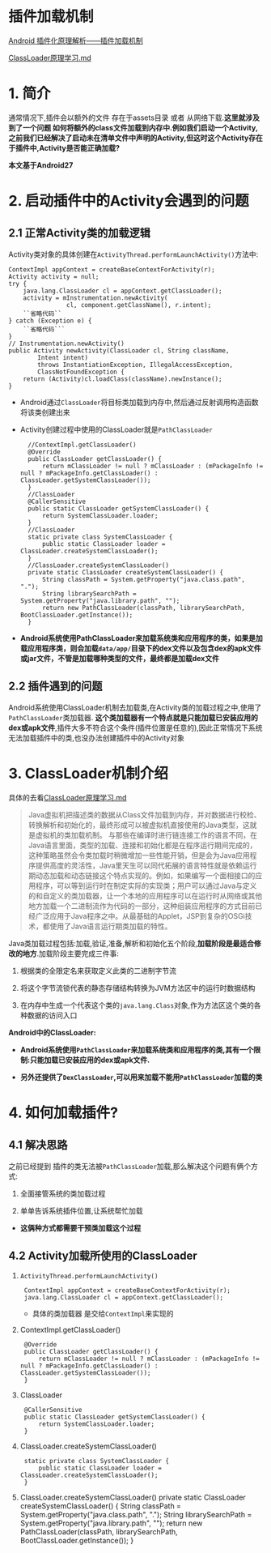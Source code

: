 # 插件加载机制

[Android 插件化原理解析——插件加载机制](http://weishu.me/2016/04/05/understand-plugin-framework-classloader/)

[ClassLoader原理学习.md](https://github.com/iwantthink/TODO/blob/master/AOP/ClassLoader%E5%8E%9F%E7%90%86%E5%AD%A6%E4%B9%A0/ClassLoader%E5%8E%9F%E7%90%86%E5%AD%A6%E4%B9%A0.md)

# 1. 简介

通常情况下,插件会以额外的文件 存在于assets目录 或者 从网络下载.**这里就涉及到了一个问题 如何将额外的class文件加载到内存中.例如我们启动一个Activity,之前我们已经解决了启动未在清单文件中声明的Activity,但这时这个Activity存在于插件中,Activity是否能正确加载?**

**本文基于Android27**
# 2. 启动插件中的Activity会遇到的问题

## 2.1 正常Activity类的加载逻辑
Activity类对象的具体创建在`ActivityThread.performLaunchActivity()`方法中:

	ContextImpl appContext = createBaseContextForActivity(r);
	Activity activity = null;
	try {
		java.lang.ClassLoader cl = appContext.getClassLoader();
		activity = mInstrumentation.newActivity(
                    cl, component.getClassName(), r.intent);
		``省略代码``
	} catch (Exception e) {
		``省略代码```
	}
	// Instrumentation.newActivity()
    public Activity newActivity(ClassLoader cl, String className,
            Intent intent)
            throws InstantiationException, IllegalAccessException,
            ClassNotFoundException {
        return (Activity)cl.loadClass(className).newInstance();
    }


- Android通过`ClassLoader`将目标类加载到内存中,然后通过反射调用构造函数将该类创建出来

- Activity创建过程中使用的ClassLoader就是`PathClassLoader`

		//ContextImpl.getClassLoader()
	    @Override
	    public ClassLoader getClassLoader() {
	        return mClassLoader != null ? mClassLoader : (mPackageInfo != null ? mPackageInfo.getClassLoader() : ClassLoader.getSystemClassLoader());
	    }
		//ClassLoader
	    @CallerSensitive
	    public static ClassLoader getSystemClassLoader() {
	        return SystemClassLoader.loader;
	    }
		//ClassLoader
	    static private class SystemClassLoader {
	        public static ClassLoader loader = ClassLoader.createSystemClassLoader();
	    }
		//ClassLoader.createSystemClassLoader()
	    private static ClassLoader createSystemClassLoader() {
	        String classPath = System.getProperty("java.class.path", ".");
	        String librarySearchPath = System.getProperty("java.library.path", "");
	        return new PathClassLoader(classPath, librarySearchPath, BootClassLoader.getInstance());
	    }

- **Android系统使用PathClassLoader来加载系统类和应用程序的类，如果是加载应用程序类，则会加载`data/app/`目录下的dex文件以及包含dex的apk文件或jar文件，不管是加载哪种类型的文件，最终都是加载dex文件**

## 2.2 插件遇到的问题

Android系统使用ClassLoader机制去加载类,在Activity类的加载过程之中,使用了`PathClassLoader`类加载器. **这个类加载器有一个特点就是只能加载已安装应用的dex或apk文件**,插件大多不符合这个条件(插件位置是任意的),因此正常情况下系统无法加载插件中的类,也没办法创建插件中的Activity对象

# 3. ClassLoader机制介绍

具体的去看[ClassLoader原理学习.md](https://github.com/iwantthink/TODO/blob/master/AOP/ClassLoader%E5%8E%9F%E7%90%86%E5%AD%A6%E4%B9%A0/ClassLoader%E5%8E%9F%E7%90%86%E5%AD%A6%E4%B9%A0.md)

>Java虚拟机把描述类的数据从Class文件加载到内存，并对数据进行校检、转换解析和初始化的，最终形成可以被虚拟机直接使用的Java类型，这就是虚拟机的类加载机制。
与那些在编译时进行链连接工作的语言不同，在Java语言里面，类型的加载、连接和初始化都是在程序运行期间完成的，这种策略虽然会令类加载时稍微增加一些性能开销，但是会为Java应用程序提供高度的灵活性，Java里天生可以同代拓展的语言特性就是依赖运行期动态加载和动态链接这个特点实现的。例如，如果编写一个面相接口的应用程序，可以等到运行时在制定实际的实现类；用户可以通过Java与定义的和自定义的类加载器，让一个本地的应用程序可以在运行时从网络或其他地方加载一个二进制流作为代码的一部分，这种组装应用程序的方式目前已经广泛应用于Java程序之中。从最基础的Applet，JSP到复杂的OSGi技术，都使用了Java语言运行期类加载的特性。


Java类加载过程包括:加载,验证,准备,解析和初始化五个阶段,**加载阶段是最适合修改的地方**.加载阶段主要完成三件事:

1. 根据类的全限定名来获取定义此类的二进制字节流

2. 将这个字节流锁代表的静态存储结构转换为JVM方法区中的运行时数据结构

3. 在内存中生成一个代表这个类的`java.lang.Class`对象,作为方法区这个类的各种数据的访问入口

**Android中的ClassLoader:**

- **Android系统使用`PathClassLoader`来加载系统类和应用程序的类,其有一个限制:只能加载已安装应用的dex或apk文件.**

- **另外还提供了`DexClassLoader`,可以用来加载不能用`PathClassLoader`加载的类**


# 4. 如何加载插件?

## 4.1 解决思路

之前已经提到 插件的类无法被`PathClassLoader`加载,那么解决这个问题有俩个方式:

1. 全面接管系统的类加载过程

2. 单单告诉系统插件位置,让系统帮忙加载

- **这俩种方式都需要干预类加载这个过程**

## 4.2 Activity加载所使用的ClassLoader

1. `ActivityThread.performLaunchActivity()`

		ContextImpl appContext = createBaseContextForActivity(r);
		java.lang.ClassLoader cl = appContext.getClassLoader();

	- 具体的类加载器 是交给`ContextImpl`来实现的

2. ContextImpl.getClassLoader()

	    @Override
	    public ClassLoader getClassLoader() {
	        return mClassLoader != null ? mClassLoader : (mPackageInfo != null ? mPackageInfo.getClassLoader() : ClassLoader.getSystemClassLoader());
	    }

3. ClassLoader

	    @CallerSensitive
	    public static ClassLoader getSystemClassLoader() {
	        return SystemClassLoader.loader;
	    }

4. ClassLoader.createSystemClassLoader()

	    static private class SystemClassLoader {
	        public static ClassLoader loader = ClassLoader.createSystemClassLoader();
	    }

5. ClassLoader.createSystemClassLoader()
	    private static ClassLoader createSystemClassLoader() {
	        String classPath = System.getProperty("java.class.path", ".");
	        String librarySearchPath = System.getProperty("java.library.path", "");
	        return new PathClassLoader(classPath, librarySearchPath, BootClassLoader.getInstance());
	    }